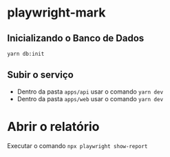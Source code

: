 # playwright-mark
 
## Inicializando o Banco de Dados

`yarn db:init`

## Subir o serviço

* Dentro da pasta `apps/api` usar o comando `yarn dev`
* Dentro da pasta `apps/web` usar o comando `yarn dev`

# Abrir o relatório

Executar o comando `npx playwright show-report`